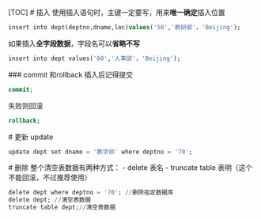 [TOC]
# 插入
使用插入语句时，主键一定要写，用来**唯一确定**插入位置

```sql
insert into dept(deptno,dname,loc)values('50','教研部'，'Beijing');
```
如果插入**全字段数据**，字段名可以**省略不写**
```sql
insert into dept values('60','人事部'，'Beijing');
```

### commit 和rollback
插入后记得提交

```sql
commit;
```

失败则回滚

```sql
rollback;
```

# 更新
update

```sql
update dept set dname = '教学部' where deptno = '70';
```

# 删除
整个清空表数据有两种方式：
- delete 表名
- truncate table 表明（这个不能回滚，不过推荐使用）

```sql
delete dept where deptno = '70'; //删除指定数据库
delete dept; //清空表数据
truncate table dept;//清空表数据
```